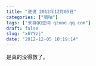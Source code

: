 ```yaml
---
title: "说说 2012年12月05日"
categories: ["嘀咕"]
tags: ["来自QQ空间 qzone.qq.com"]
draft: false
slug: "x6YYzj"
date: "2012-12-05 10:19:14"
---
```


是真的没得救了。
